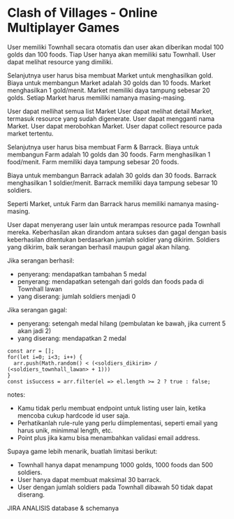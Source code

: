 # Clash of Villages - Online Multiplayer Games

User memiliki Townhall secara otomatis dan user akan diberikan modal 100 golds dan 100 foods.
Tiap User hanya akan memiliki satu Townhall.
User dapat melihat resource yang dimiliki.

Selanjutnya user harus bisa membuat Market untuk menghasilkan gold.
Biaya untuk membangun Market adalah 30 golds dan 10 foods.
Market menghasilkan 1 gold/menit.
Market memiliki daya tampung sebesar 20 golds.
Setiap Market harus memiliki namanya masing-masing.

User dapat mellihat semua list Market
User dapat melihat detail Market, termasuk resource yang sudah digenerate.
User dapat mengganti nama Market.
User dapat merobohkan Market.
User dapat collect resource pada market tertentu.

Selanjutnya user harus bisa membuat Farm & Barrack.
Biaya untuk membangun Farm adalah 10 golds dan 30 foods.
Farm menghasilkan 1 food/menit.
Farm memiliki daya tampung sebesar 20 foods.

Biaya untuk membangun Barrack adalah 30 golds dan 30 foods.
Barrack menghasilkan 1 soldier/menit.
Barrack memiliki daya tampung sebesar 10 soldiers.

Seperti Market, untuk Farm dan Barrack harus memiliki namanya masing-masing.

User dapat menyerang user lain untuk merampas resource pada Townhall mereka. Keberhasilan akan dirandom antara sukses dan gagal dengan basis keberhasilan ditentukan berdasarkan jumlah soldier yang dikirim. Soldiers yang dikirim, baik serangan berhasil maupun gagal akan hilang.

Jika serangan berhasil:
- penyerang: mendapatkan tambahan 5 medal
- penyerang: mendapatkan setengah dari golds dan foods pada di Townhall lawan
- yang diserang: jumlah soldiers menjadi 0

Jika serangan gagal:
- penyerang: setengah medal hilang (pembulatan ke bawah, jika current 5 akan jadi 2)
- yang diserang: mendapatkan 2 medal

```
const arr = [];
for(let i=0; i<3; i++) {
  arr.push(Math.random() < (<soldiers_dikirim> / (<soldiers_townhall_lawan> + 1)))
}
const isSuccess = arr.filter(el => el.length >= 2 ? true : false;
```

notes:
- Kamu tidak perlu membuat endpoint untuk listing user lain, ketika mencoba cukup hardcode id user saja.
- Perhatikanlah rule-rule yang perlu diimplementasi, seperti email yang harus unik, minimmal length, etc.
- Point plus jika kamu bisa menambahkan validasi email address.


Supaya game lebih menarik, buatlah limitasi berikut:
- Townhall hanya dapat menampung 1000 golds, 1000 foods dan 500 soldiers.
- User hanya dapat membuat maksimal 30 barrack.
- User dengan jumlah soldiers pada Townhall dibawah 50 tidak dapat diserang.

















JIRA
ANALISIS database & schemanya

























